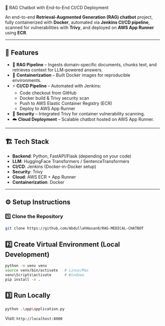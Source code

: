  🚀 RAG Chatbot with End-to-End CI/CD Deployment

An end-to-end **Retrieval-Augmented Generation (RAG) chatbot** project, fully containerized with **Docker**, automated via **Jenkins CI/CD pipeline**, scanned for vulnerabilities with **Trivy**, and deployed on **AWS App Runner** using **ECR**.

---

## 📌 Features
- 🧠 **RAG Pipeline** – Ingests domain-specific documents, chunks text, and retrieves context for LLM-powered answers.  
- 🐳 **Containerization** – Built Docker images for reproducible environments.  
- ⚡ **CI/CD Pipeline** – Automated with Jenkins:
  - Code checkout from GitHub  
  - Docker build & Trivy security scan  
  - Push to AWS Elastic Container Registry (ECR)  
  - Deploy to AWS App Runner  
- 🔐 **Security** – Integrated Trivy for container vulnerability scanning.  
- ☁️ **Cloud Deployment** – Scalable chatbot hosted on AWS App Runner.  

---

## 🏗️ Tech Stack
- **Backend**: Python, FastAPI/Flask (depending on your code)  
- **LLM**: HuggingFace Transformers / SentenceTransformers  
- **CI/CD**: Jenkins (Docker-in-Docker setup)  
- **Security**: Trivy  
- **Cloud**: AWS ECR + App Runner  
- **Containerization**: Docker  

---

## ⚙️ Setup Instructions

### 1️⃣ Clone the Repository
```bash
git clone https://github.com/AbdullahHasan0/RAG-MEDICAL-CHATBOT
```

## 2️⃣ Create Virtual Environment (Local Development)
```bash
python -m venv venv
source venv/bin/activate   # Linux/Mac
venv\Scripts\activate      # Windows
pip install -e .
```

## 3️⃣ Run Locally
```bash
python .\app\application.py
```

Visit: ```http://localhost:8000```
